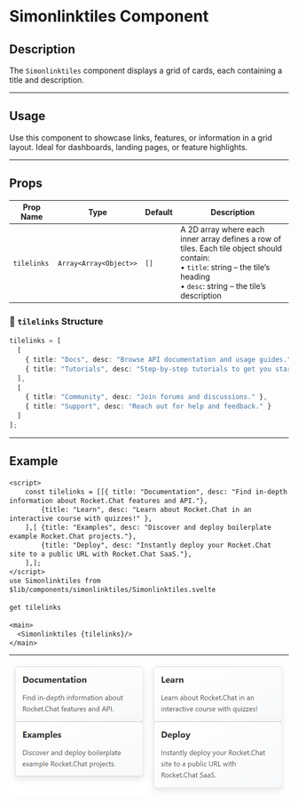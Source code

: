# Simonlinktiles Component

## Description
The `Simonlinktiles` component displays a grid of cards, each containing a title and description.

---

## Usage
Use this component to showcase links, features, or information in a grid layout. Ideal for dashboards, landing pages, or feature highlights.

---

## Props

| Prop Name  | Type          | Default | Description                     |
|------------|---------------|---------|---------------------------------|
| `tilelinks`| `Array<Array<Object>>` | `[]` | A 2D array where each inner array defines a row of tiles. Each tile object should contain: <br>• `title`: string – the tile’s heading <br>• `desc`: string – the tile’s description |

### 🔧 `tilelinks` Structure

```ts
tilelinks = [
  [
    { title: "Docs", desc: "Browse API documentation and usage guides." },
    { title: "Tutorials", desc: "Step-by-step tutorials to get you started." }
  ],
  [
    { title: "Community", desc: "Join forums and discussions." },
    { title: "Support", desc: "Reach out for help and feedback." }
  ]
];
```

---

## Example
```svelte
<script>
    const tilelinks = [[{ title: "Documentation", desc: "Find in-depth information about Rocket.Chat features and API."},
        {title: "Learn", desc: "Learn about Rocket.Chat in an interactive course with quizzes!" },
    ],[ {title: "Examples", desc: "Discover and deploy boilerplate example Rocket.Chat projects."},
        {title: "Deploy", desc: "Instantly deploy your Rocket.Chat site to a public URL with Rocket.Chat SaaS."},
    ],];
</script>
use Simonlinktiles from $lib/components/simonlinktiles/Simonlinktiles.svelte

get tilelinks

<main>
  <Simonlinktiles {tilelinks}/>
</main>
```

---

![Simonlinktiles image.](./docsImages/simonlinktilesImage.png "This is a Simonlinktiles component image.")